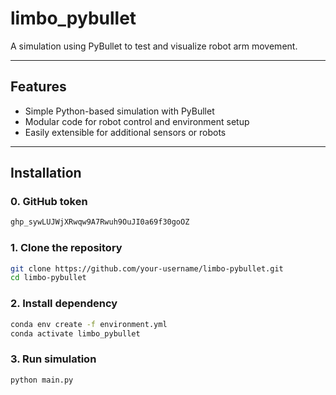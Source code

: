 # limbo_pybullet

A simulation using PyBullet to test and visualize robot arm movement. 

---

## Features

- Simple Python-based simulation with PyBullet
- Modular code for robot control and environment setup
- Easily extensible for additional sensors or robots

---

## Installation

### 0. GitHub token
```bash
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
```

### 1. Clone the repository

```bash
git clone https://github.com/your-username/limbo-pybullet.git
cd limbo-pybullet
```

### 2. Install dependency
```bash
conda env create -f environment.yml
conda activate limbo_pybullet
```
### 3. Run simulation
```bash
python main.py
```

